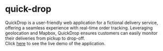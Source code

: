 # quick-drop
QuickDrop is a user-friendly web application for a fictional delivery service, offering a seamless experience with real-time order tracking.
Leveraging geolocation and Mapbox, QuickDrop ensures customers can easily monitor their deliveries from pickup to drop-off.
<br>
Click [here]() to see the live demo of the application.
